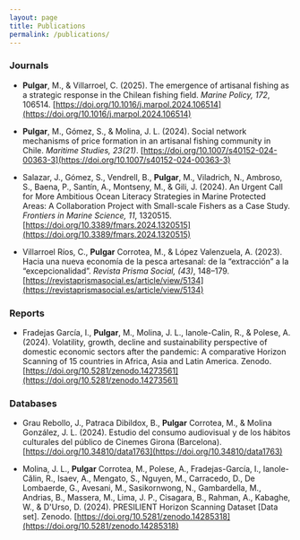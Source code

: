 ```yaml
---
layout: page
title: Publications
permalink: /publications/
---
```


### Journals

- **Pulgar**, M., & Villarroel, C. (2025). The emergence of artisanal fishing as a strategic response in the Chilean fishing field. *Marine Policy, 172*, 106514. [https://doi.org/10.1016/j.marpol.2024.106514](https://doi.org/10.1016/j.marpol.2024.106514)

- **Pulgar**, M., Gómez, S., & Molina, J. L. (2024). Social network mechanisms of price formation in an artisanal fishing community in Chile. *Maritime Studies, 23(21)*. [https://doi.org/10.1007/s40152-024-00363-3](https://doi.org/10.1007/s40152-024-00363-3) 

- Salazar, J., Gómez, S., Vendrell, B., **Pulgar**, M., Viladrich, N., Ambroso, S., Baena, P., Santín, A., Montseny, M., & Gili, J. (2024). An Urgent Call for More Ambitious Ocean Literacy Strategies in Marine Protected Areas: A Collaboration Project with Small-scale Fishers as a Case Study. *Frontiers in Marine Science, 11*, 1320515. [https://doi.org/10.3389/fmars.2024.1320515](https://doi.org/10.3389/fmars.2024.1320515) 

- Villarroel Ríos, C., **Pulgar** Corrotea, M., & López Valenzuela, A. (2023). Hacia una nueva economía de la pesca artesanal: de la “extracción” a la “excepcionalidad”. *Revista Prisma Social, (43)*, 148–179. [https://revistaprismasocial.es/article/view/5134](https://revistaprismasocial.es/article/view/5134) 

### Reports

- Fradejas García, I., **Pulgar**, M., Molina, J. L., Ianole-Calin, R., & Polese, A. (2024). Volatility, growth, decline and sustainability perspective of domestic economic sectors after the pandemic: A comparative Horizon Scanning of 15 countries in Africa, Asia and Latin America. Zenodo. [https://doi.org/10.5281/zenodo.14273561](https://doi.org/10.5281/zenodo.14273561)

### Databases

- Grau Rebollo, J., Patraca Dibildox, B., **Pulgar** Corrotea, M., & Molina González, J. L. (2024). Estudio del consumo audiovisual y de los hábitos culturales del público de Cinemes Girona (Barcelona). [https://doi.org/10.34810/data1763](https://doi.org/10.34810/data1763)
 
- Molina, J. L., **Pulgar** Corrotea, M., Polese, A., Fradejas-García, I., Ianole-Călin, R., Isaev, A., Mengato, S., Nguyen, M., Carracedo, D., De Lombaerde, G., Avesani, M., Sasikornwong, N., Gambardella, M., Andrias, B., Massera, M., Lima, J. P., Cisagara, B., Rahman, A., Kabaghe, W., & D'Urso, D. (2024). PRESILIENT Horizon Scanning Dataset [Data set]. Zenodo. [https://doi.org/10.5281/zenodo.14285318](https://doi.org/10.5281/zenodo.14285318)